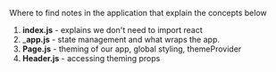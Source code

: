 Where to find notes in the application that explain the concepts below

1. __index.js__ - explains we don't need to import react
2. ___app.js__ - state management and what wraps the app.
3. __Page.js__ - theming of our app, global styling, themeProvider
4. __Header.js__ - accessing theming props
